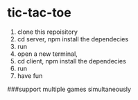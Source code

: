 # tic-tac-toe

1. clone this repoisitory
2. cd server, npm install the dependecies
3. run <npm run dev>
4. open a new terminal,
5. cd client, npm install the dependecies
6. run <npm start>
7. have fun

###support multiple games simultaneously
